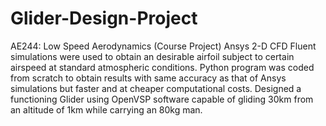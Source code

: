 # Glider-Design-Project
AE244: Low Speed Aerodynamics (Course Project)
Ansys 2-D CFD Fluent simulations were used to obtain an desirable airfoil subject to certain airspeed at standard atmospheric conditions.
Python program was coded from scratch to obtain results with same accuracy as that of Ansys simulations but faster and at cheaper computational costs.
Designed a functioning Glider using OpenVSP software capable of gliding 30km from an altitude of 1km while carrying an 80kg man.
